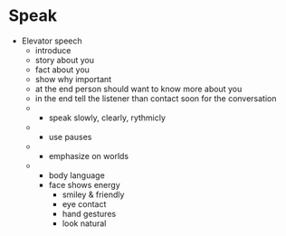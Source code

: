 # Speak
 - Elevator speech
   - introduce
   - story about you
   - fact about you
   - show why important
   - at the end person should want to know more about you
   - in the end tell the listener than contact soon for the conversation
   - * speak slowly, clearly, rythmicly 
   - * use pauses
   - * emphasize on worlds
   - * body language
     - face shows energy
       - smiley & friendly
       - eye contact
       - hand gestures
       - look natural
